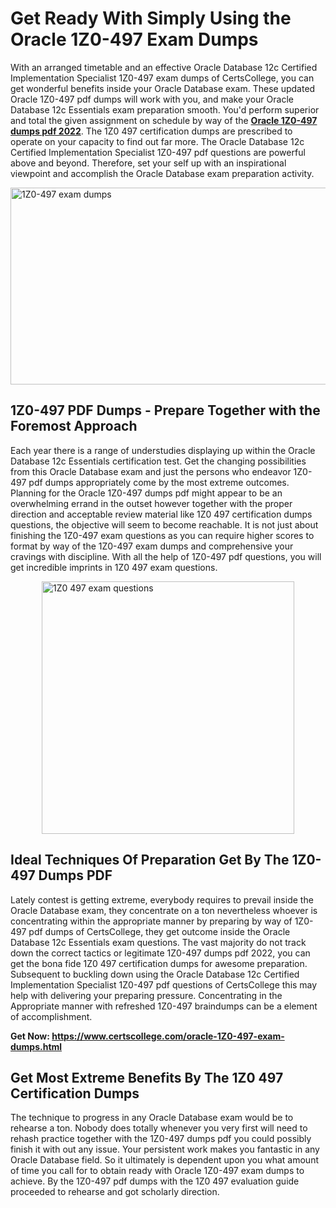 <h1><strong>Get Ready With Simply Using the Oracle 1Z0-497 Exam Dumps&nbsp;</strong></h1>
<p><span style="font-weight: 400;">With an arranged timetable and an effective Oracle Database 12c Certified Implementation Specialist 1Z0-497 exam dumps of CertsCollege, you can get wonderful benefits inside your Oracle Database exam. These updated Oracle 1Z0-497 pdf dumps will work with you, and make your Oracle Database 12c Essentials exam preparation smooth. You'd perform superior and total the given assignment on schedule by way of the <strong><a href="https://www.certscollege.com/oracle-1Z0-497-exam-dumps.html">Oracle 1Z0-497 dumps pdf 2022</a></strong>. The 1Z0 497 certification dumps are prescribed to operate on your capacity to find out far more. The Oracle Database 12c Certified Implementation Specialist 1Z0-497 pdf questions are powerful above and beyond. Therefore, set your self up with an inspirational viewpoint and accomplish the Oracle Database exam preparation activity.&nbsp;</span></p>
<p><span style="font-weight: 400;"><img style="display: block; margin-left: auto; margin-right: auto;" src="https://i.ibb.co/CPDK3ps/Yellow-and-Blue-Initiative-Blog-Banner.png" alt="1Z0-497 exam dumps" width="559" height="315" /></span></p>
<h2><strong>1Z0-497 PDF Dumps - Prepare Together with the Foremost Approach</strong></h2>
<p><span style="font-weight: 400;">Each year there is a range of understudies displaying up within the Oracle Database 12c Essentials certification test. Get the changing possibilities from this Oracle Database exam and just the persons who endeavor 1Z0-497 pdf dumps appropriately come by the most extreme outcomes. Planning for the Oracle 1Z0-497 dumps pdf might appear to be an overwhelming errand in the outset however together with the proper direction and acceptable review material like 1Z0 497 certification dumps questions, the objective will seem to become reachable. It is not just about finishing the 1Z0-497 exam questions as you can require higher scores to format by way of the 1Z0-497 exam dumps and comprehensive your cravings with discipline. With all the help of 1Z0-497 pdf questions, you will get incredible imprints in 1Z0 497 exam questions.</span></p>
<p><span style="font-weight: 400;"><a href="https://tinyurl.com/yaxjrega"><img style="display: block; margin-left: auto; margin-right: auto;" src="https://i.ibb.co/9tMrhdY/Teacher-Appreciation-Invitation.png" alt="1Z0 497 exam questions " width="404" height="404" /></a></span></p>
<h2><strong>Ideal Techniques Of Preparation Get By The 1Z0-497 Dumps PDF</strong></h2>
<p><span style="font-weight: 400;">Lately contest is getting extreme, everybody requires to prevail inside the Oracle Database exam, they concentrate on a ton nevertheless whoever is concentrating within the appropriate manner by preparing by way of 1Z0-497 pdf dumps of CertsCollege, they get outcome inside the Oracle Database 12c Essentials exam questions. The vast majority do not track down the correct tactics or legitimate 1Z0-497 dumps pdf 2022, you can get the bona fide 1Z0 497 certification dumps for awesome preparation. Subsequent to buckling down using the Oracle Database 12c Certified Implementation Specialist 1Z0-497 pdf questions of CertsCollege this may help with delivering your preparing pressure. Concentrating in the Appropriate manner with refreshed 1Z0-497 braindumps can be a element of accomplishment.</span></p>
<p><span style="font-weight: 400;"><strong>Get Now: <a href="https://www.certscollege.com/oracle-1Z0-497-exam-dumps.html">https://www.certscollege.com/oracle-1Z0-497-exam-dumps.html</a></strong></span></p>
<h2><strong>Get Most Extreme Benefits By The 1Z0 497 Certification Dumps</strong></h2>
<p><span style="font-weight: 400;">The technique to progress in any Oracle Database exam would be to rehearse a ton. Nobody does totally whenever you very first will need to rehash practice together with the 1Z0-497 dumps pdf you could possibly finish it with out any issue. Your persistent work makes you fantastic in any Oracle Database field. So it ultimately is dependent upon you what amount of time you call for to obtain ready with Oracle 1Z0-497 exam dumps to achieve. By the 1Z0-497 pdf dumps with the 1Z0 497 evaluation guide proceeded to rehearse and got scholarly direction.</span></p>
